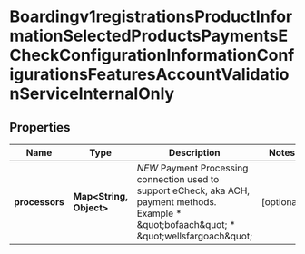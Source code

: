 
# Boardingv1registrationsProductInformationSelectedProductsPaymentsECheckConfigurationInformationConfigurationsFeaturesAccountValidationServiceInternalOnly

## Properties
Name | Type | Description | Notes
------------ | ------------- | ------------- | -------------
**processors** | **Map&lt;String, Object&gt;** | *NEW* Payment Processing connection used to support eCheck, aka ACH, payment methods. Example * \&quot;bofaach\&quot; * \&quot;wellsfargoach\&quot;  |  [optional]



